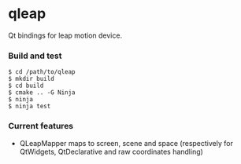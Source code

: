 # qleap

Qt bindings for leap motion device.

### Build and test

    $ cd /path/to/qleap
    $ mkdir build
    $ cd build
    $ cmake .. -G Ninja
    $ ninja
    $ ninja test

### Current features

- QLeapMapper maps to screen, scene and space (respectively for QtWidgets, QtDeclarative and raw coordinates handling)
